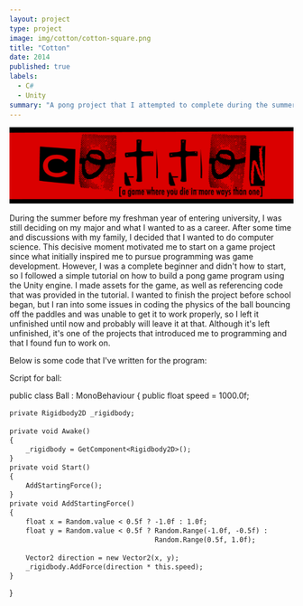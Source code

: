 ```yaml
---
layout: project
type: project
image: img/cotton/cotton-square.png
title: "Cotton"
date: 2014
published: true
labels:
  - C#
  - Unity
summary: "A pong project that I attempted to complete during the summer before my freshman year."
---
```


<img class="img-fluid" src="../img/cotton/cotton-header.png">

During the summer before my freshman year of entering university, I was still deciding on my major and what I wanted to as a career. After some time and discussions with my family, I decided that I wanted to do computer science. This decisive moment motivated me to start on a game project since what initially inspired me to pursue programming was game development. However, I was a complete beginner and didn't how to start, so I followed a simple tutorial on how to build a pong game program using the Unity engine. I made assets for the game, as well as referencing code that was provided in the tutorial. I wanted to finish the project before school began, but I ran into some issues in coding the physics of the ball bouncing off the paddles and was unable to get it to work properly, so I left it unfinished until now and probably will leave it at that. Although it's left unfinished, it's one of the projects that introduced me to programming and that I found fun to work on. 

Below is some code that I've written for the program: 

Script for ball:

public class Ball : MonoBehaviour
{
    public float speed = 1000.0f;

    private Rigidbody2D _rigidbody;

    private void Awake()
    {
        _rigidbody = GetComponent<Rigidbody2D>();
    }
    private void Start()
    {
        AddStartingForce();
    }
    private void AddStartingForce()
    {
        float x = Random.value < 0.5f ? -1.0f : 1.0f;
        float y = Random.value < 0.5f ? Random.Range(-1.0f, -0.5f) : 
                                        Random.Range(0.5f, 1.0f);

        Vector2 direction = new Vector2(x, y);
        _rigidbody.AddForce(direction * this.speed);
    }
}
